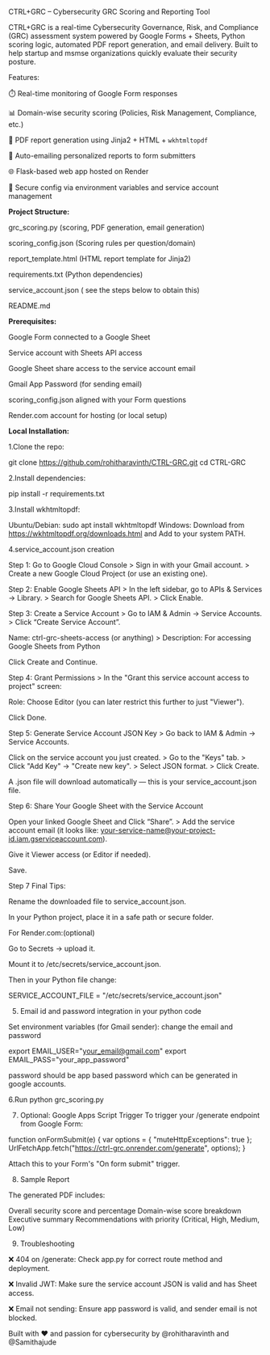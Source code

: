 CTRL+GRC – Cybersecurity GRC Scoring and Reporting Tool

CTRL+GRC is a real-time Cybersecurity Governance, Risk, and Compliance (GRC) assessment system powered by Google Forms + Sheets, Python scoring logic, automated PDF report generation, and email delivery. Built to help startup and msmse organizations quickly evaluate their security posture.

Features:

⏱️ Real-time monitoring of Google Form responses

📊 Domain-wise security scoring (Policies, Risk Management, Compliance, etc.)

📄 PDF report generation using Jinja2 + HTML + `wkhtmltopdf`

📧 Auto-emailing personalized reports to form submitters

🌐 Flask-based web app hosted on Render

🔐 Secure config via environment variables and service account management


**Project Structure:**

grc_scoring.py  (scoring, PDF generation, email generation)

scoring_config.json (Scoring rules per question/domain)

report_template.html (HTML report template for Jinja2)

requirements.txt (Python dependencies)

service_account.json ( see the steps below to obtain this)

README.md 

**Prerequisites:**

Google Form connected to a Google Sheet

Service account with Sheets API access

Google Sheet share access to the service account email

Gmail App Password (for sending email)

scoring_config.json aligned with your Form questions

Render.com account for hosting (or local setup)

**Local Installation:**

1.Clone the repo:

git clone https://github.com/rohitharavinth/CTRL-GRC.git
cd CTRL-GRC


2.Install dependencies:

pip install -r requirements.txt


3.Install wkhtmltopdf:

Ubuntu/Debian: sudo apt install wkhtmltopdf
Windows: Download from https://wkhtmltopdf.org/downloads.html and Add to your system PATH.


4.service_account.json creation 

Step 1: Go to Google Cloud Console > Sign in with your Gmail account. > Create a new Google Cloud Project (or use an existing one).


Step 2: Enable Google Sheets API > In the left sidebar, go to APIs & Services → Library. > Search for Google Sheets API. > Click Enable.


Step 3: Create a Service Account > Go to IAM & Admin → Service Accounts. > Click “Create Service Account”.


Name: ctrl-grc-sheets-access (or anything) > Description: For accessing Google Sheets from Python


Click Create and Continue.


Step 4: Grant Permissions > In the "Grant this service account access to project" screen:


Role: Choose Editor (you can later restrict this further to just "Viewer").


Click Done.

Step 5: Generate Service Account JSON Key > Go back to IAM & Admin → Service Accounts.


Click on the service account you just created. > Go to the "Keys" tab. > Click "Add Key" → "Create new key". > Select JSON format. > Click Create.


A .json file will download automatically — this is your service_account.json file.


Step 6: Share Your Google Sheet with the Service Account


Open your linked Google Sheet and Click “Share”. > Add the service account email (it looks like: your-service-name@your-project-id.iam.gserviceaccount.com).


Give it Viewer access (or Editor if needed).


Save.


Step 7 Final Tips: 

Rename the downloaded file to service_account.json.


In your Python project, place it in a safe path or secure folder.


For Render.com:(optional)

Go to Secrets → upload it.

Mount it to /etc/secrets/service_account.json.

Then in your Python file change: 

SERVICE_ACCOUNT_FILE = "/etc/secrets/service_account.json"


5. Email id and password integration in your python code

Set environment variables (for Gmail sender): change the email and password

export EMAIL_USER="your_email@gmail.com"
export EMAIL_PASS="your_app_password"

password should be app based password which can be generated in google accounts.

6.Run python grc_scoring.py

7. Optional: Google Apps Script Trigger
To trigger your /generate endpoint from Google Form:


function onFormSubmit(e) {
  var options = {
    "muteHttpExceptions": true
  };
  UrlFetchApp.fetch("https://ctrl-grc.onrender.com/generate", options);
}

Attach this to your Form's "On form submit" trigger.

8.  Sample Report

The generated PDF includes:

Overall security score and percentage
Domain-wise score breakdown
Executive summary
Recommendations with priority (Critical, High, Medium, Low)

9. Troubleshooting

❌ 404 on /generate: Check app.py for correct route method and deployment.

❌ Invalid JWT: Make sure the service account JSON is valid and has Sheet access.

❌ Email not sending: Ensure app password is valid, and sender email is not blocked.



Built with ❤️ and passion for cybersecurity 
by @rohitharavinth and @Samithajude


